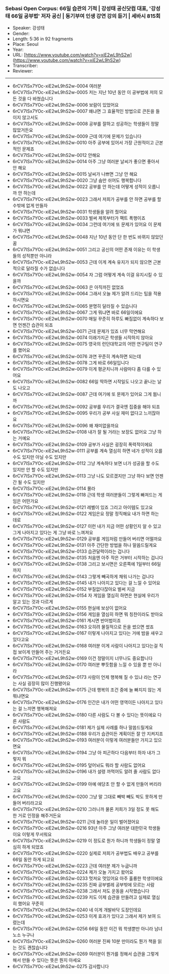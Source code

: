 ### Sebasi Open Corpus: 66일 습관의 기적 | 강성태 공신닷컴 대표, '강성태 66일 공부법' 저자 공신 | 동기부여 인생 강연 강의 듣기 | 세바시 815회

- Speaker: 강성태
- Gender: 
- Length: 5:36 in 92 fragments
- Place: Seoul
- Year: 
- URL: [https://www.youtube.com/watch?v=xiE2wL9hS2w] (https://www.youtube.com/watch?v=xiE2wL9hS2w)
- Transcriber: 
- Reviewer: 

---

- 6rCV7ISx7YOc-xiE2wL9hS2w-0004 여러분
- 6rCV7ISx7YOc-xiE2wL9hS2w-0005 저는 지난 10년 동안 이 공부법에 저의 모든 것을 다 바쳤습니다
- 6rCV7ISx7YOc-xiE2wL9hS2w-0006 보람이 있었어요
- 6rCV7ISx7YOc-xiE2wL9hS2w-0007 왜냐면 그 효율적인 방법으로 큰돈을 들이지 않고서도
- 6rCV7ISx7YOc-xiE2wL9hS2w-0008 공부를 잘하고 성공하는 학생들이 정말 많았거든요
- 6rCV7ISx7YOc-xiE2wL9hS2w-0009 근데 여기에 문제가 있습니다
- 6rCV7ISx7YOc-xiE2wL9hS2w-0010 아주 공부에 있어서 가장 근원적이고 근본적인 문제죠
- 6rCV7ISx7YOc-xiE2wL9hS2w-0012 안해요
- 6rCV7ISx7YOc-xiE2wL9hS2w-0014 아주 그냥 여러분 날씨가 좋으면 좋아서 안 해요
- 6rCV7ISx7YOc-xiE2wL9hS2w-0015 날씨가 나쁘면 그냥 안 해요
- 6rCV7ISx7YOc-xiE2wL9hS2w-0020 그냥 숨만 쉬어도 행복합니다
- 6rCV7ISx7YOc-xiE2wL9hS2w-0022 공부를 안 하는데 어떻게 성적이 오릅니까 안 하는데
- 6rCV7ISx7YOc-xiE2wL9hS2w-0023 그래서 저희가 공부를 안 하면 공부를 할 수밖에 없게 만들자
- 6rCV7ISx7YOc-xiE2wL9hS2w-0031 학생들을 알려 줬어요
- 6rCV7ISx7YOc-xiE2wL9hS2w-0033 벌써 제목부터가 팩트 폭행이죠
- 6rCV7ISx7YOc-xiE2wL9hS2w-0034 그런데 여기에 또 문제가 있어요 이 문제가 뭐냐면
- 6rCV7ISx7YOc-xiE2wL9hS2w-0048 지난 10년 동안 단 한 번도 바뀌지 않았던 꿈
- 6rCV7ISx7YOc-xiE2wL9hS2w-0051 그리고 공신의 어떤 존재 이유는 이 학생들의 성적뿐만 아니라
- 6rCV7ISx7YOc-xiE2wL9hS2w-0053 근데 이게 계속 유지가 되지 않으면 근본적으로 달라질 수가 없습니다
- 6rCV7ISx7YOc-xiE2wL9hS2w-0054 자 그럼 어떻게 계속 이걸 유지시킬 수 있을까
- 6rCV7ISx7YOc-xiE2wL9hS2w-0063 은 아직까진 없었죠
- 6rCV7ISx7YOc-xiE2wL9hS2w-0064 그래서 오늘 제가 알려 드리는 팁을 적용하시면요
- 6rCV7ISx7YOc-xiE2wL9hS2w-0065 분명히 달라질 수 있습니다
- 6rCV7ISx7YOc-xiE2wL9hS2w-0067 그게 뭐냐면 바로 66일이에요
- 6rCV7ISx7YOc-xiE2wL9hS2w-0070 매일 꾸준히 하루도 빠짐없이 계속하다 보면 언젠간 습관이 되죠
- 6rCV7ISx7YOc-xiE2wL9hS2w-0071 근데 문제가 있죠 너무 막연해요
- 6rCV7ISx7YOc-xiE2wL9hS2w-0074 이래가지곤 학생들 시작하지 않아요
- 6rCV7ISx7YOc-xiE2wL9hS2w-0075 영국의 런던대학교의 어떤 연구팀이 연구를 했어요
- 6rCV7ISx7YOc-xiE2wL9hS2w-0076 과연 꾸준히 계속하면 되는데
- 6rCV7ISx7YOc-xiE2wL9hS2w-0078 그게 바로 66일입니다
- 6rCV7ISx7YOc-xiE2wL9hS2w-0079 이게 평균치니까 사람마다 좀 다를 수 있어요
- 6rCV7ISx7YOc-xiE2wL9hS2w-0082 66일 딱하면 시작일도 나오고 끝나는 날도 나오고
- 6rCV7ISx7YOc-xiE2wL9hS2w-0087 근데 여기에 또 문제가 있어요 그게 뭡니까
- 6rCV7ISx7YOc-xiE2wL9hS2w-0092 공부를 우리가 결국엔 집중을 해야 되죠
- 6rCV7ISx7YOc-xiE2wL9hS2w-0095 우리가 공부 사실 재미 없다고 느끼잖아요
- 6rCV7ISx7YOc-xiE2wL9hS2w-0096 왜 재미없을까요
- 6rCV7ISx7YOc-xiE2wL9hS2w-0108 내가 잘 될 거라는 보장도 없어요 그냥 하는 거예요
- 6rCV7ISx7YOc-xiE2wL9hS2w-0109 공부가 사실은 굉장히 폭력적이에요
- 6rCV7ISx7YOc-xiE2wL9hS2w-0111 공부를 계속 열심히 하면 네가 성적이 오를 수도 있지만 아닐 수도 있지만
- 6rCV7ISx7YOc-xiE2wL9hS2w-0112 그냥 계속하다 보면 너가 성공을 할 수도 있지만 안 할 수도 있지만
- 6rCV7ISx7YOc-xiE2wL9hS2w-0113 그냥 나도 모르겠지만 그냥 하다 보면 언젠간 될 수도 있지만
- 6rCV7ISx7YOc-xiE2wL9hS2w-0114 몰라
- 6rCV7ISx7YOc-xiE2wL9hS2w-0118 근데 학생 여러분들이 그렇게 빠져드는 게임은 어떤가요
- 6rCV7ISx7YOc-xiE2wL9hS2w-0121 레벨이 있죠 그리고 아이템도 있고요
- 6rCV7ISx7YOc-xiE2wL9hS2w-0122 게임은요 정말 정직해요 내가 하면 하는 데로
- 6rCV7ISx7YOc-xiE2wL9hS2w-0127 이런 내가 지금 어떤 상황인지 알 수 있고 그게 나아지고 있다는 게 그냥 바로 느껴져요
- 6rCV7ISx7YOc-xiE2wL9hS2w-0129 공부를 게임처럼 만들어 버리면 어떨까요
- 6rCV7ISx7YOc-xiE2wL9hS2w-0131 아주 간단한 방법을 하나 말씀드릴게요
- 6rCV7ISx7YOc-xiE2wL9hS2w-0133 습관달력이라는 겁니다
- 6rCV7ISx7YOc-xiE2wL9hS2w-0135 처음엔 아주 작은 거부터 시작하는 겁니다
- 6rCV7ISx7YOc-xiE2wL9hS2w-0138 그리고 보시면은 오른쪽에 1일부터 66일까지
- 6rCV7ISx7YOc-xiE2wL9hS2w-0143 그렇게 빼곡하게 채워 나가는 겁니다
- 6rCV7ISx7YOc-xiE2wL9hS2w-0145 내가 나아지고 있다는 걸 느낄 수 있어요
- 6rCV7ISx7YOc-xiE2wL9hS2w-0152 부질없다잖아요 벌써 지금
- 6rCV7ISx7YOc-xiE2wL9hS2w-0154 자 게임을 열심히 하면은 현실에 우리가 알고 있는 것과 다르게
- 6rCV7ISx7YOc-xiE2wL9hS2w-0155 현실에 보상이 없어요
- 6rCV7ISx7YOc-xiE2wL9hS2w-0156 게임을 열심히 하면 뭐 칭찬이라도 받아요
- 6rCV7ISx7YOc-xiE2wL9hS2w-0161 계시면 반어법이죠
- 6rCV7ISx7YOc-xiE2wL9hS2w-0163 오히려 물질적으로 돈을 썼으면 썼죠
- 6rCV7ISx7YOc-xiE2wL9hS2w-0167 이렇게 나아지고 있다는 거에 밤을 새우고 있다고요
- 6rCV7ISx7YOc-xiE2wL9hS2w-0168 여러분 이게 사람이 나아지고 있다는걸 직접 보이게 만들어 주는 거거든요
- 6rCV7ISx7YOc-xiE2wL9hS2w-0169 이건 정말이지 너무나도 중요합니다
- 6rCV7ISx7YOc-xiE2wL9hS2w-0170 여러분 뿌듯함을 느낄 수 있을 뿐 만 아니라
- 6rCV7ISx7YOc-xiE2wL9hS2w-0173 사람이 언제 행복해 질 수 있냐 라는 연구는 사실 굉장히 많이 진행됐어요
- 6rCV7ISx7YOc-xiE2wL9hS2w-0175 근데 행복의 조건 중에 늘 빠지지 않는 게 뭐냐면요
- 6rCV7ISx7YOc-xiE2wL9hS2w-0176 인간은 내가 어떤 영역이든 나아지고 있다는 걸 느끼면 행복해져요
- 6rCV7ISx7YOc-xiE2wL9hS2w-0180 다른 사람도 다 볼 수 있다는 뜻이에요 다른 사람도
- 6rCV7ISx7YOc-xiE2wL9hS2w-0181 제가 실제 사례를 하나 말씀드릴게요
- 6rCV7ISx7YOc-xiE2wL9hS2w-0188 우리가 습관이든 계획이든 잘 안 지켜지죠
- 6rCV7ISx7YOc-xiE2wL9hS2w-0193 여러분이 이렇게 여러분들만 가지고 있으면요
- 6rCV7ISx7YOc-xiE2wL9hS2w-0194 그냥 아 피곤하다 다음부터 하자 내가 그렇지 뭐
- 6rCV7ISx7YOc-xiE2wL9hS2w-0195 덮어놔도 뭐라 할 사람도 없어요
- 6rCV7ISx7YOc-xiE2wL9hS2w-0196 내가 설령 까먹어도 알려 줄 사람도 없다고요
- 6rCV7ISx7YOc-xiE2wL9hS2w-0199 아예 애당초 안 할 수 없게 만들어 버리라고요
- 6rCV7ISx7YOc-xiE2wL9hS2w-0200 그냥 말 그대로 빼박 빼도 박도 못하게 만들어 버리라고요
- 6rCV7ISx7YOc-xiE2wL9hS2w-0210 그러니까 물론 저희가 3일 정도 못 해도 한 거로 인정을 해주거든요
- 6rCV7ISx7YOc-xiE2wL9hS2w-0211 근데 놀라운 일이 벌어졌어요
- 6rCV7ISx7YOc-xiE2wL9hS2w-0216 93년 아주 그냥 여러분 대한민국 학생들이요 이렇게 무서워요
- 6rCV7ISx7YOc-xiE2wL9hS2w-0219 이 정도로 뭔가 하니까 학생들이 정말 열심히 하게 되었죠
- 6rCV7ISx7YOc-xiE2wL9hS2w-0220 실제로 저희가 공부법도 배우고 공부를 66일 동안 하게 되고요
- 6rCV7ISx7YOc-xiE2wL9hS2w-0223 근데 여러분 제가 누굽니까
- 6rCV7ISx7YOc-xiE2wL9hS2w-0224 제가 오늘 가지고 왔어요
- 6rCV7ISx7YOc-xiE2wL9hS2w-0233 멋져요 멋있어요 아주 훌륭한 학생이에요
- 6rCV7ISx7YOc-xiE2wL9hS2w-0235 진짜 공부벌레 공부밖에 모르는 사람
- 6rCV7ISx7YOc-xiE2wL9hS2w-0238 그래서 저도 운동을 시작했습니다
- 6rCV7ISx7YOc-xiE2wL9hS2w-0239 저도 이제 습관을 만들려고 실제로 열심히 했어요 꾸준히
- 6rCV7ISx7YOc-xiE2wL9hS2w-0240 네 이게 개발바닥 도장인데요
- 6rCV7ISx7YOc-xiE2wL9hS2w-0253 이게 효과가 있다고 그래서 제가 보여 드렸는데
- 6rCV7ISx7YOc-xiE2wL9hS2w-0256 66일 동안 이건 뭐 학생뿐만 아니라 남녀노소 누구나
- 6rCV7ISx7YOc-xiE2wL9hS2w-0260 여러분 진짜 10분 만이라도 뭔가 책을 읽는 것도 괜찮습니다
- 6rCV7ISx7YOc-xiE2wL9hS2w-0269 여러분이 뭔가를 정해서 습관을 그렇게 해서 만들 수 있다는 뜻은 뭔지 아세요
- 6rCV7ISx7YOc-xiE2wL9hS2w-0275 감사합니다
